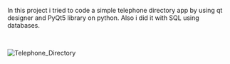 In this project i tried to code a simple telephone directory app by using qt designer and PyQt5 library on python. Also i did it with SQL using databases.

<br>

![Telephone_Directory](https://github.com/Arda-Mehmet-Dincer/Notepad_App/assets/159493773/6d61c419-372b-4c25-91bd-56260ee6a37b)
